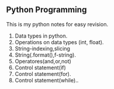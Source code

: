 ## Python Programming
This is my python notes for easy revision.
1. Data types in python.
2. Operations on data types (int, float).
3. String-indexing,slicing
4. String(.format(),f-string).
5. Operatores(and,or,not)
6. Control statement(if)
7. Control statement(for).
8. Control statement(while)..

